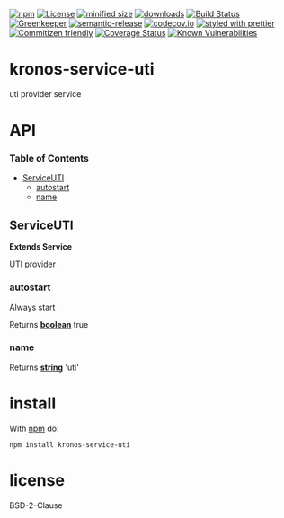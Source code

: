 [![npm](https://img.shields.io/npm/v/@kronos-integration/service-uti.svg)](https://www.npmjs.com/package/@kronos-integration/service-uti)
[![License](https://img.shields.io/badge/License-BSD%203--Clause-blue.svg)](https://opensource.org/licenses/BSD-3-Clause)
[![minified size](https://badgen.net/bundlephobia/min/@kronos-integration/service-uti)](https://bundlephobia.com/result?p=@kronos-integration/service-uti)
[![downloads](http://img.shields.io/npm/dm/@kronos-integration/service-uti.svg?style=flat-square)](https://npmjs.org/package/@kronos-integration/service-uti)
[![Build Status](https://secure.travis-ci.org/Kronos-Integration/service-uti.png)](http://travis-ci.org/Kronos-Integration/service-uti)
[![Greenkeeper](https://badges.greenkeeper.io/Kronos-Integration/service-uti.svg)](https://greenkeeper.io/)
[![semantic-release](https://img.shields.io/badge/%20%20%F0%9F%93%A6%F0%9F%9A%80-semantic--release-e10079.svg)](https://github.com/Kronos-Integration/service-uti)
[![codecov.io](http://codecov.io/github/Kronos-Integration/service-uti/coverage.svg?branch=master)](http://codecov.io/github/Kronos-Integration/service-uti?branch=master)
[![styled with prettier](https://img.shields.io/badge/styled_with-prettier-ff69b4.svg)](https://github.com/prettier/prettier)
[![Commitizen friendly](https://img.shields.io/badge/commitizen-friendly-brightgreen.svg)](http://commitizen.github.io/cz-cli/)
[![Coverage Status](https://coveralls.io/repos/Kronos-Integration/service-uti/badge.svg)](https://coveralls.io/r/Kronos-Integration/service-uti)
[![Known Vulnerabilities](https://snyk.io/test/github/Kronos-Integration/service-uti/badge.svg)](https://snyk.io/test/github/Kronos-Integration/service-uti)

# kronos-service-uti

uti provider service

# API

<!-- Generated by documentation.js. Update this documentation by updating the source code. -->

### Table of Contents

-   [ServiceUTI](#serviceuti)
    -   [autostart](#autostart)
    -   [name](#name)

## ServiceUTI

**Extends Service**

UTI provider

### autostart

Always start

Returns **[boolean](https://developer.mozilla.org/docs/Web/JavaScript/Reference/Global_Objects/Boolean)** true

### name

Returns **[string](https://developer.mozilla.org/docs/Web/JavaScript/Reference/Global_Objects/String)** 'uti'

# install

With [npm](http://npmjs.org) do:

```shell
npm install kronos-service-uti
```

# license

BSD-2-Clause
